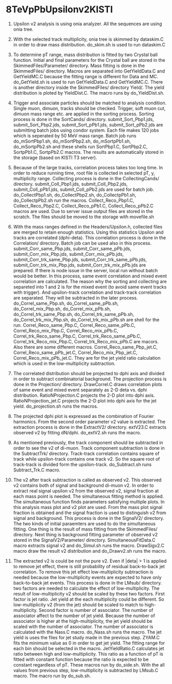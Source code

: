 # 8TeVpPbUpsilonv2KISTI

1. Upsilon v2 analysis is using onia analyzer. All the sequences are using onia tree.

2. With the selected track multiplicity, onia tree is skimmed by dataskim.C in order to draw mass distribution. do_skim.sh is used to run dataskim.C

3. To determine pT range, mass distribution is fitted by two Crystal ball function. Initial and final parameters for the Crystal ball are stored in the SkimmedFiles/Parameter/ directory.
	Mass fitting is done in the SkimmedFiles/ directory. Macros are separated into GetYieldData.C and GetYieldMC.C because the fitting range is different for Data and MC. do_GetYield.sh is used to run GetYieldData.C and GetYieldMC.C.
	There is another directory inside the SkimmedFiles/ directory Yield/. The yield distribution is ploted by YieldDist.C. The macro runs by do_YieldDist.sh.

4. Trigger and associate particles should be matched to analysis condition. Single muon, dimuon, tracks should be checked. Trigger, soft muon cut, dimuon mass range etc. are applied in the sorting process.
	Sorting process is done in the SortCands/ directory.
	submit_Sort_Pbp1.jds, submit_Sort_Pbp2.jds, submit_Sort_pPb1.jds, submit_Sort_pPb2.jds are submitting batch jobs using condor system. Each file makes 120 jobs which is seperated by 50 MeV mass range.
	Batch job runs do_mSortPbp1.sh, do_mSortPbp2.sh, do_mSortpPb1.sh, do_mSortpPb2.sh and these shells run SortPbp1.C, SortPbp2.C, SortpPb1.C, SortpPb2.C macros. 
	The results are automatically stored in the storage (based on KISTI T3 server).

5. Because of the large tracks, correlation process takes too long time. In order to reduce running time, root file is collected in selected pT, y, multiplicity range.
	Collecting process is done in the CollectingCands/ directory.
	submit_Coll_Pbp1.jds, submit_Coll_Pbp2.jds, submit_Coll_pPb1.jds, submit_Coll_pPb2.jds are used for batch job.
	do_CollectPbp1.sh, do_CollectPbp2.sh, do_CollectpPb1.sh, do_CollectpPb2.sh run the macros.
	Collect_Reco_Pbp1.C, Collect_Reco_Pbp2.C, Collect_Reco_pPb1.C, Collect_Reco_pPb2.C macros are used.
	Due to server issue output files are stored in the scratch. The files should be moved to the storage with movefile.sh

6. With the mass ranges defined in the Headers/Upsilon.h, collected files are merged to retain enough statistics. Using this statistics Upsilon and tracks are correlated (dphi-deta).
	This correlation process is done in the Correlation/ directory.
	Batch job can be used also in this process. submit_Corr_same_Pbp.jds, submit_Corr_same_pPb.jds, submit_Corr_mix_Pbp.jds, submit_Corr_mix_pPb.jds, submit_Corr_trk_same_Pbp.jds, submit_Corr_trk_same_pPb.jds, submit_Corr_trk_mix_Pbp.jds, submit_Corr_trk_mix_pPb.jds are prepared. If there is node issue in the server, local run without batch would be better.
	In this process, same event correlation and mixed event correlation are calculated. The reason why the sorting and collecting are separeted into 1 and 2 is for the mixed event (to avoid same event tracks with trigger).
	And upsilon-track correlation and track-track correlation are separated. They will be subtracted in the later process.
	do_Correl_same_Pbp.sh, do_Correl_same_pPb.sh, do_Correl_mix_Pbp.sh, do_Correl_mix_pPb.sh, do_Correl_trk_same_Pbp.sh, do_Correl_trk_same_pPb.sh, do_Correl_trk_mix_Pbp.sh, do_Correl_trk_mix_pPb.sh are shell for the run.
	Correl_Reco_same_Pbp.C, Correl_Reco_same_pPb.C, Correl_Reco_mix_Pbp.C, Correl_Reco_mix_pPb.C, Correl_trk_Reco_same_Pbp.C, Correl_trk_Reco_same_pPb.C, Correl_trk_Reco_mix_Pbp.C, Correl_trk_Reco_mix_pPb.C are macors.
	Also there are some different macros. Correl_Reco_same_Pbp_jet.C, Correl_Reco_same_pPb_jet.C, Correl_Reco_mix_Pbp_jet.C, Correl_Reco_mix_pPb_jet.C. They are for the jet yield ratio calculation which is used in the low-multiplicity subtraction.

7. The correlated distribution should be projected to dphi axis and divided in order to subtract combinatorial background.
	The projection process is done in the Projection/ directory.
	DrawCorrel.C draws correlation plots of same event and mixed event separately as 2-D deta vs. dphi distribution.
	RatioNProjection.C projects the 2-D plot into dphi axis.
	RatioNProjection_jet.C projects the 2-D plot into dphi axis for the jet yield.
	do_projection.sh runs the macros.

8. The projected dphi plot is expressed as the combination of Fourier harmonics. From the second order parameter v2 value is extracted.
	The extraction process is done in the ExtractV2/ directory.
	extV23.C extracts observed v2 by fitting dN/dphi. do_extV2.sh runs the macro.

9. As mentioned previously, the track component should be subtracted in order to see the v2 of di-muon.
	Track component subtraction is done in the SubtractTrk/ directory.
	Track-track correlation contains square of track while upsilon-track contains one track v2. So the square root of track-track is divided form the upsilon-track.
	do_Subtract.sh runs Subtract_Trk.C macro.
 
10. The v2 after track subtraction is called as observed v2. This observed v2 contains both of signal and background di-muon v2. In order to extract real signal upsilon v2 from the observed v2, signal fraction at each mass point is needed.
	The simultaneous fitting method is applied. The simultaneous function finds parameters satisfying multiple plots. In this analysis mass plot and v2 plot are used. From the mass plot signal fraction is obtained and the signal fraction is used to distinguish v2 from signal and background.
	This process is done in the SignalV2/ directory.
	The two kinds of initial paraemters are used to do the simultaneous fitting. One thing is the result of mass fitting from the SkimmedFiles/ directory. Next thing is background fitting parameter of observed v2 stored in the SignalV2/Parameter/ directory.
	SimultaneousFitData.C macro extracts signal v2 and do_Simul.sh runs the macro.
	DrawSigv2.C macro draw the result v2 distribution and do_Drawv2.sh runs the macro.

11. The extracted v2 is could be not the pure v2. Even if |deta| > 1 is applied to remove jet effect, there is still probability of residual back-to-back jet correlation.
	To remove this jet effect low-multiplicity subtraction is needed because the low-multiplicity events are expected to have only back-to-back jet events.
	This process is done in the LMsub/ directory.
	two factors are needed to calculate the effect of low-multiplicity. The result of low-multiplicity v2 should be scaled by these two factors.
	First factor is jet ratio. Jet yield at the each multiplicity could be different. So low-multiplicity v2 (from the jet) should be scaled to match to high-multiplicity.
	Second factor is number of associator. The number of associator affect to the number of jet yield. Because the number of associator is higher at the high-multiplicity, the jet yield should be scaled with the number of associator.
	The number of associator is calculated with the Nass.C macro. do_Nass.sh runs the macro.
	The jet yield is uses the files for jet study made in the previous step. ZYAM.C fits the minimum value as 0 in order to get jet yield. The fitting range for each bin should be selected in the macro.
	JetYieldRatio.C calculates jet ratio between high and low-multiplicity. This ratio as a function of pT is fitted with constant function because the ratio is expected to be constant regardless of pT.
	These macros run by do_side.sh.
	With the all values from previous step, low-multiplicity is subtracted by LMsub.C macro.
	The macro run by do_sub.sh.
